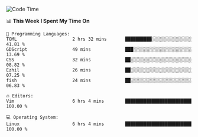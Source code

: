 <!-- [![Top Langs](https://github-readme-stats.vercel.app/api/top-langs/?username=gagahsyuja&theme=dracula&hide_border=true&border_radius=7)](https://github.com/anuraghazra/github-readme-stats) -->

<!--START_SECTION:waka-->
![Code Time](http://img.shields.io/badge/Code%20Time-177%20hrs%2057%20mins-blue)

📊 **This Week I Spent My Time On** 

```text
💬 Programming Languages: 
TOML                     2 hrs 32 mins       ██████████░░░░░░░░░░░░░░░   41.81 % 
GDScript                 49 mins             ███░░░░░░░░░░░░░░░░░░░░░░   13.69 % 
CSS                      32 mins             ██░░░░░░░░░░░░░░░░░░░░░░░   08.82 % 
Ezhil                    26 mins             ██░░░░░░░░░░░░░░░░░░░░░░░   07.25 % 
fish                     24 mins             ██░░░░░░░░░░░░░░░░░░░░░░░   06.83 % 

🔥 Editors: 
Vim                      6 hrs 4 mins        █████████████████████████   100.00 % 

💻 Operating System: 
Linux                    6 hrs 4 mins        █████████████████████████   100.00 % 
```


<!--END_SECTION:waka-->
